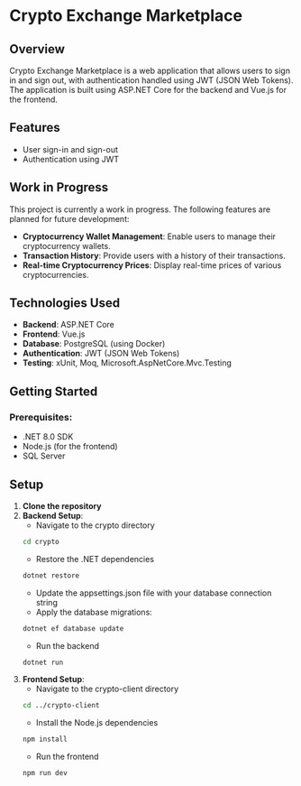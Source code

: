# Crypto Exchange Marketplace

## Overview

Crypto Exchange Marketplace is a web application that allows users to sign in and sign out, with authentication handled using JWT (JSON Web Tokens). The application is built using ASP.NET Core for the backend and Vue.js for the frontend.

## Features

- User sign-in and sign-out
- Authentication using JWT

## Work in Progress

This project is currently a work in progress. The following features are planned for future development:

- **Cryptocurrency Wallet Management**: Enable users to manage their cryptocurrency wallets.
- **Transaction History**: Provide users with a history of their transactions.
- **Real-time Cryptocurrency Prices**: Display real-time prices of various cryptocurrencies.

## Technologies Used

- **Backend**: ASP.NET Core
- **Frontend**: Vue.js
- **Database**: PostgreSQL (using Docker)
- **Authentication**: JWT (JSON Web Tokens)
- **Testing**: xUnit, Moq, Microsoft.AspNetCore.Mvc.Testing

## Getting Started
### Prerequisites:
- .NET 8.0 SDK
- Node.js (for the frontend)
- SQL Server

## Setup

1. **Clone the repository**
2. **Backend Setup**:
    - Navigate to the crypto directory
    ```sh
    cd crypto
    ```
    - Restore the .NET dependencies
    ```sh
    dotnet restore
    ```
    - Update the appsettings.json file with your database connection string
    - Apply the database migrations:
    ```sh
    dotnet ef database update
    ```
    - Run the backend
    ```sh
    dotnet run
    ```
3. **Frontend Setup**:
    - Navigate to the crypto-client directory
    ```sh
    cd ../crypto-client
    ```
    - Install the Node.js dependencies
    ```sh
    npm install
    ```
    - Run the frontend
    ```sh
    npm run dev
    ```
    
